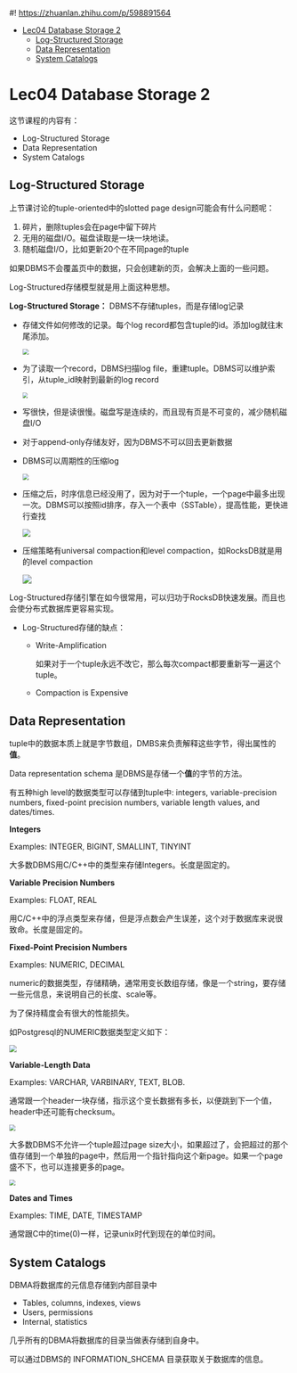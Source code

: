 #! https://zhuanlan.zhihu.com/p/598891564
- [Lec04 Database Storage 2](#lec04-database-storage-2)
  - [Log-Structured Storage](#log-structured-storage)
  - [Data Representation](#data-representation)
  - [System Catalogs](#system-catalogs)

# Lec04 Database Storage 2

这节课程的内容有：

* Log-Structured Storage
* Data Representation
* System Catalogs



## Log-Structured Storage

上节课讨论的tuple-oriented中的slotted page design可能会有什么问题呢：

1. 碎片，删除tuples会在page中留下碎片
2. 无用的磁盘I/O。磁盘读取是一块一块地读。
3. 随机磁盘I/O，比如更新20个在不同page的tuple

如果DBMS不会覆盖页中的数据，只会创建新的页，会解决上面的一些问题。

Log-Structured存储模型就是用上面这种思想。

**Log-Structured Storage：** DBMS不存储tuples，而是存储log记录

* 存储文件如何修改的记录。每个log record都包含tuple的id。添加log就往末尾添加。

  <img src="https://pic4.zhimg.com/80/v2-9fdf4e97906d0bdb3e5a1e7a8502e557.png" style="zoom:67%;" />


* 为了读取一个record，DBMS扫描log file，重建tuple。DBMS可以维护索引，从tuple_id映射到最新的log record

  <img src="https://pic4.zhimg.com/80/v2-b5508f3801f32a809825b3d70508828a.png" style="zoom:60%;" />



* 写很快，但是读很慢。磁盘写是连续的，而且现有页是不可变的，减少随机磁盘I/O

* 对于append-only存储友好，因为DBMS不可以回去更新数据

* DBMS可以周期性的压缩log

  <img src="https://pic4.zhimg.com/80/v2-c1be070d3a5fa3df20ecc26fbb1bf4b7.png" style="zoom:67%;" />


* 压缩之后，时序信息已经没用了，因为对于一个tuple，一个page中最多出现一次。DBMS可以按照id排序，存入一个表中（SSTable），提高性能，更快进行查找

  <img src="https://pic4.zhimg.com/80/v2-0917b1525946c8db26bfd86018b84c70.png" style="zoom:90%;" />


* 压缩策略有universal compaction和level compaction，如RocksDB就是用的level compaction

  ![](https://pic4.zhimg.com/80/v2-2ca36bb3e35ab2d29e5f97196b35cab3.png)


  
Log-Structured存储引擎在如今很常用，可以归功于RocksDB快速发展。而且也会使分布式数据库更容易实现。

* Log-Structured存储的缺点：

  * Write-Amplification 

    如果对于一个tuple永远不改它，那么每次compact都要重新写一遍这个tuple。

  * Compaction is Expensive

## Data Representation

tuple中的数据本质上就是字节数组，DMBS来负责解释这些字节，得出属性的**值**。

Data representation schema 是DBMS是存储一个**值**的字节的方法。

有五种high level的数据类型可以存储到tuple中: integers, variable-precision numbers, fixed-point precision numbers, variable length values, and dates/times.

**Integers**

Examples: INTEGER, BIGINT, SMALLINT, TINYINT

大多数DBMS用C/C++中的类型来存储Integers。长度是固定的。

**Variable Precision Numbers**

Examples: FLOAT, REAL

用C/C++中的浮点类型来存储，但是浮点数会产生误差，这个对于数据库来说很致命。长度是固定的。

**Fixed-Point Precision Numbers**

Examples: NUMERIC, DECIMAL

numeric的数据类型，存储精确，通常用变长数组存储，像是一个string，要存储一些元信息，来说明自己的长度、scale等。

为了保持精度会有很大的性能损失。

如Postgresql的NUMERIC数据类型定义如下：

<img src="https://pic4.zhimg.com/80/v2-0a737abc5786e0ad0b1e0394fd64f0ba.png" style="zoom:80%;" />

**Variable-Length Data**

Examples: VARCHAR, VARBINARY, TEXT, BLOB.

通常跟一个header一块存储，指示这个变长数据有多长，以便跳到下一个值，header中还可能有checksum。

<img src="https://pic4.zhimg.com/80/v2-5998042ef003043bff6c3457fe13b0a9.png" style="zoom:67%;" />

大多数DBMS不允许一个tuple超过page size大小，如果超过了，会把超过的那个值存储到一个单独的page中，然后用一个指针指向这个新page。如果一个page盛不下，也可以连接更多的page。

<img src="https://pic4.zhimg.com/80/v2-51d1ebba5f94b9acd73912185d1315fa.png" style="zoom:67%;" />


**Dates and Times**

Examples: TIME, DATE, TIMESTAMP

通常跟C中的time(0)一样，记录unix时代到现在的单位时间。

## System Catalogs

DBMA将数据库的元信息存储到内部目录中

* Tables, columns, indexes, views
* Users, permissions
* Internal, statistics

几乎所有的DBMA将数据库的目录当做表存储到自身中。

可以通过DBMS的 INFORMATION_SHCEMA 目录获取关于数据库的信息。